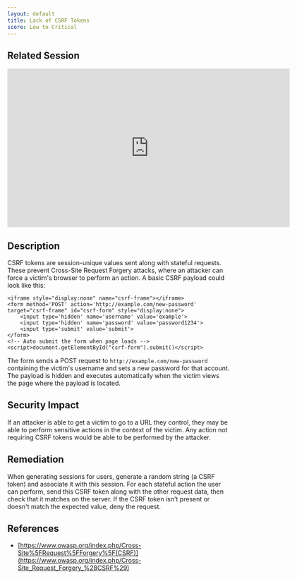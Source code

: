 ```yaml
---
layout: default
title: Lack of CSRF Tokens
score: Low to Critical
---
```


Related Session
---------------

<div class="container">
	<iframe id="ytplayer" type="text/html" width="640" height="360" src="https://www.youtube-nocookie.com/embed/DWBUQiaN5ZM?rel=0&autoplay=0&origin=https://hacker101.com" frameborder="0"></iframe>
</div>

Description
-----------

CSRF tokens are session-unique values sent along with stateful requests.  These prevent Cross-Site Request Forgery attacks, where an attacker can force a victim's browser to perform an action. A basic CSRF payload could look like this:

```
<iframe style="display:none" name="csrf-frame"></iframe>
<form method='POST' action='http://example.com/new-password' target="csrf-frame" id="csrf-form" style="display:none">
	<input type='hidden' name='username' value='example'>
    <input type='hidden' name='password' value='password1234'>
	<input type='submit' value='submit'>
</form>
<!-- Auto submit the form when page loads -->
<script>document.getElementById("csrf-form").submit()</script>
```

The form sends a POST request to `http://example.com/new-password` containing the victim's username and sets a new password for that account. The payload is hidden and executes automatically when the victim views the page where the payload is located.

Security Impact
---------------

If an attacker is able to get a victim to go to a URL they control, they may be able to perform sensitive actions in the context of the victim.  Any action not requiring CSRF tokens would be able to be performed by the attacker.

Remediation
-----------

When generating sessions for users, generate a random string (a CSRF token) and associate it with this session.  For each stateful action the user can perform, send this CSRF token along with the other request data, then check that it matches on the server.  If the CSRF token isn't present or doesn't match the expected value, deny the request.

References
----------

- [https://www.owasp.org/index.php/Cross-Site%5FRequest%5FForgery%5F(CSRF)](https://www.owasp.org/index.php/Cross-Site_Request_Forgery_%28CSRF%29)


